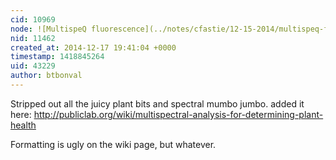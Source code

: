 ```yaml
---
cid: 10969
node: ![MultispeQ fluorescence](../notes/cfastie/12-15-2014/multispeq-fluorescence)
nid: 11462
created_at: 2014-12-17 19:41:04 +0000
timestamp: 1418845264
uid: 43229
author: btbonval
---
```


Stripped out all the juicy plant bits and spectral mumbo jumbo. added it here:
http://publiclab.org/wiki/multispectral-analysis-for-determining-plant-health

Formatting is ugly on the wiki page, but whatever.